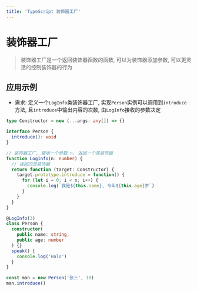 ```yaml
---
title: 'TypeScript 装饰器工厂'
---
```


# 装饰器工厂

> 装饰器工厂是一个返回装饰器函数的函数, 可以为装饰器添加参数, 可以更灵活的控制装饰器的行为

## 应用示例

- 需求: 定义一个`LogInfo`类装饰器工厂, 实现`Person`实例可以调用到`introduce`方法, 且`introduce`中输出内容的次数, 由`LogInfo`接收的参数决定

```ts
type Constructor = new (...args: any[]) => {}

interface Person {
  introduce(): void
}

// 装饰器工厂, 接收一个参数 n, 返回一个类装饰器
function LogInfo(n: number) {
  // 返回的是装饰器
  return function (target: Constructor) {
    target.prototype.introduce = function() {
      for (let i = 0; i < n; i++) {
        console.log(`我是${this.name}, 今年${this.age}岁`)
      }
    }
  }
}

@LogInfo(3)
class Person {
  constructor(
    public name: string,
    public age: number
  ) {}
  speak() {
    console.log('Halo')
  }
}

const man = new Person('张三', 18)
man.introduce()
```
